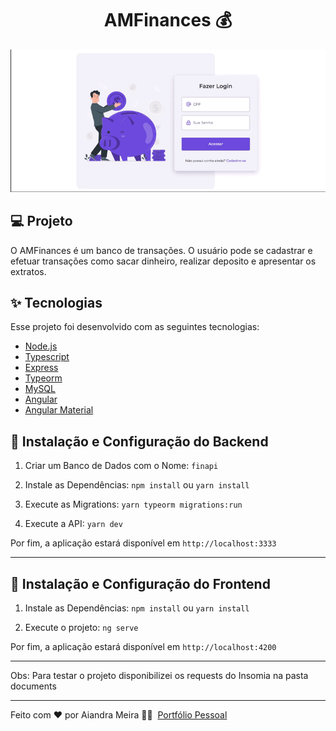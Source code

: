 <div align="center">
	<h1>AMFinances 💰</h1>
</div>

<p align="center">
    <img alt="Preview" src="finapi/documents/Finapi.gif">
</p>

## 💻 Projeto

O AMFinances é um banco de transações. O usuário pode se cadastrar e efetuar transações como sacar dinheiro, realizar deposito e apresentar os extratos.

## ✨ Tecnologias

Esse projeto foi desenvolvido com as seguintes tecnologias:

-   [Node.js](https://nodejs.org/en/)
-   [Typescript](https://www.typescriptlang.org/)
-   [Express](https://expressjs.com/pt-br/)
-   [Typeorm](https://typeorm.io/)
-   [MySQL](https://www.mysql.com/)
-   [Angular](https://angular.io/)
-   [Angular Material](https://material.angular.io/)

## 🚀 Instalação e Configuração do <b>Backend</b>

1. Criar um Banco de Dados com o Nome: `finapi`

2. Instale as Dependências: `npm install` ou `yarn install`

3. Execute as Migrations: `yarn typeorm migrations:run`

4. Execute a API: `yarn dev`

Por fim, a aplicação estará disponível em `http://localhost:3333`

---

## 🚀 Instalação e Configuração do <b>Frontend</b>

1. Instale as Dependências: `npm install` ou `yarn install`

2. Execute o projeto: `ng serve`

Por fim, a aplicação estará disponível em `http://localhost:4200`

---

Obs: Para testar o projeto disponibilizei os requests do Insomia na pasta documents

---

Feito com ❤ por Aiandra Meira 👋🏻 &nbsp;[Portfólio Pessoal](https://aiandralves.com.br)
